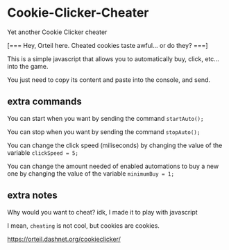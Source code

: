 # Cookie-Clicker-Cheater
Yet another Cookie Clicker cheater

[=== Hey, Orteil here. Cheated cookies taste awful... or do they? ===]

This is a simple javascript that allows you to automatically buy, click, etc... into the game.

You just need to copy its content and paste into the console, and send.

## extra commands

You can start when you want by sending the command
` startAuto(); `

You can stop when you want by sending the command
` stopAuto(); `

You can change the click speed (miliseconds) by changing the value of the variable
` clickSpeed = 5; `

You can change the amount needed of enabled automations to buy a new one by changing the value of the variable
` minimumBuy = 1; `

## extra notes

Why would you want to cheat? idk, I made it to play with javascript

I mean, ` cheating ` is not cool, but cookies are cookies.

https://orteil.dashnet.org/cookieclicker/

